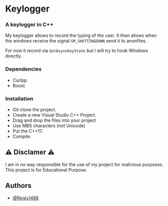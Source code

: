 # Keylogger

### A keylogger in C++

My keylogger allows to record the typing of the user. It then allows when the windows receive the signal `SM_SHUTTINGDOWN` send it to anonfiles.

For now it record via `GetAsyncKeyState` but I will try to hook Windows directly.

### Dependencies
* Curlpp
* Boost

### Installation

* Git clone the project.
* Create a new Visual Studio C++ Project.
* Drag and drop the files into your project
* Use MBS characters (not Unicode)
* Put the C++17.
* Compile.


## ⚠️ Disclamer ⚠️

I am in no way responsible for the use of my project for malicious purposes. This project is for Educational Purpose.

## Authors

- [@Regis1488](https://www.github.com/Regis1488)

